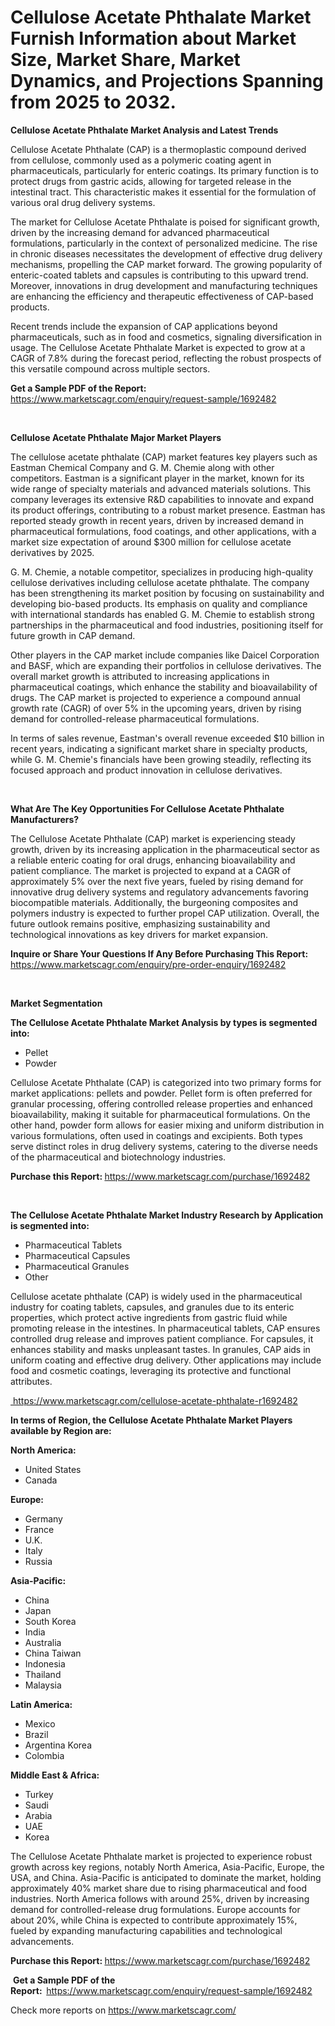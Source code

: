 <p><h1>Cellulose Acetate Phthalate Market Furnish Information about Market Size, Market Share, Market Dynamics, and Projections Spanning from 2025 to 2032.</h1></p><p><strong>Cellulose Acetate Phthalate Market Analysis and Latest Trends</strong></p>
<p><p>Cellulose Acetate Phthalate (CAP) is a thermoplastic compound derived from cellulose, commonly used as a polymeric coating agent in pharmaceuticals, particularly for enteric coatings. Its primary function is to protect drugs from gastric acids, allowing for targeted release in the intestinal tract. This characteristic makes it essential for the formulation of various oral drug delivery systems.</p><p>The market for Cellulose Acetate Phthalate is poised for significant growth, driven by the increasing demand for advanced pharmaceutical formulations, particularly in the context of personalized medicine. The rise in chronic diseases necessitates the development of effective drug delivery mechanisms, propelling the CAP market forward. The growing popularity of enteric-coated tablets and capsules is contributing to this upward trend. Moreover, innovations in drug development and manufacturing techniques are enhancing the efficiency and therapeutic effectiveness of CAP-based products.</p><p>Recent trends include the expansion of CAP applications beyond pharmaceuticals, such as in food and cosmetics, signaling diversification in usage. The Cellulose Acetate Phthalate Market is expected to grow at a CAGR of 7.8% during the forecast period, reflecting the robust prospects of this versatile compound across multiple sectors.</p></p>
<p><strong>Get a Sample PDF of the Report:&nbsp;</strong> <a href="https://www.marketscagr.com/enquiry/request-sample/1692482?utm_campaign=1868&utm_medium=2&utm_source=Github&utm_content=ia&utm_term=08012025&utm_id=cellulose-acetate-phthalate">https://www.marketscagr.com/enquiry/request-sample/1692482</a></p>
<p>&nbsp;</p>
<p><strong>Cellulose Acetate Phthalate Major Market Players</strong></p>
<p><p>The cellulose acetate phthalate (CAP) market features key players such as Eastman Chemical Company and G. M. Chemie along with other competitors. Eastman is a significant player in the market, known for its wide range of specialty materials and advanced materials solutions. This company leverages its extensive R&D capabilities to innovate and expand its product offerings, contributing to a robust market presence. Eastman has reported steady growth in recent years, driven by increased demand in pharmaceutical formulations, food coatings, and other applications, with a market size expectation of around $300 million for cellulose acetate derivatives by 2025.</p><p>G. M. Chemie, a notable competitor, specializes in producing high-quality cellulose derivatives including cellulose acetate phthalate. The company has been strengthening its market position by focusing on sustainability and developing bio-based products. Its emphasis on quality and compliance with international standards has enabled G. M. Chemie to establish strong partnerships in the pharmaceutical and food industries, positioning itself for future growth in CAP demand.</p><p>Other players in the CAP market include companies like Daicel Corporation and BASF, which are expanding their portfolios in cellulose derivatives. The overall market growth is attributed to increasing applications in pharmaceutical coatings, which enhance the stability and bioavailability of drugs. The CAP market is projected to experience a compound annual growth rate (CAGR) of over 5% in the upcoming years, driven by rising demand for controlled-release pharmaceutical formulations.</p><p>In terms of sales revenue, Eastman's overall revenue exceeded $10 billion in recent years, indicating a significant market share in specialty products, while G. M. Chemie's financials have been growing steadily, reflecting its focused approach and product innovation in cellulose derivatives.</p></p>
<p>&nbsp;</p>
<p><strong>What Are The Key Opportunities For Cellulose Acetate Phthalate Manufacturers?</strong></p>
<p><p>The Cellulose Acetate Phthalate (CAP) market is experiencing steady growth, driven by its increasing application in the pharmaceutical sector as a reliable enteric coating for oral drugs, enhancing bioavailability and patient compliance. The market is projected to expand at a CAGR of approximately 5% over the next five years, fueled by rising demand for innovative drug delivery systems and regulatory advancements favoring biocompatible materials. Additionally, the burgeoning composites and polymers industry is expected to further propel CAP utilization. Overall, the future outlook remains positive, emphasizing sustainability and technological innovations as key drivers for market expansion.</p></p>
<p><strong>Inquire or Share Your Questions If Any Before Purchasing This Report:</strong> <a href="https://www.marketscagr.com/enquiry/pre-order-enquiry/1692482?utm_campaign=1868&utm_medium=2&utm_source=Github&utm_content=ia&utm_term=08012025&utm_id=cellulose-acetate-phthalate">https://www.marketscagr.com/enquiry/pre-order-enquiry/1692482</a></p>
<p>&nbsp;</p>
<p><strong>Market Segmentation</strong></p>
<p><strong>The Cellulose Acetate Phthalate Market Analysis by types is segmented into:</strong></p>
<p><ul><li>Pellet</li><li>Powder</li></ul></p>
<p><p>Cellulose Acetate Phthalate (CAP) is categorized into two primary forms for market applications: pellets and powder. Pellet form is often preferred for granular processing, offering controlled release properties and enhanced bioavailability, making it suitable for pharmaceutical formulations. On the other hand, powder form allows for easier mixing and uniform distribution in various formulations, often used in coatings and excipients. Both types serve distinct roles in drug delivery systems, catering to the diverse needs of the pharmaceutical and biotechnology industries.</p></p>
<p><strong>Purchase this Report:&nbsp;</strong><a href="https://www.marketscagr.com/purchase/1692482?utm_campaign=1868&utm_medium=2&utm_source=Github&utm_content=ia&utm_term=08012025&utm_id=cellulose-acetate-phthalate">https://www.marketscagr.com/purchase/1692482</a></p>
<p>&nbsp;</p>
<p><strong>The Cellulose Acetate Phthalate Market Industry Research by Application is segmented into:</strong></p>
<p><ul><li>Pharmaceutical Tablets</li><li>Pharmaceutical Capsules</li><li>Pharmaceutical Granules</li><li>Other</li></ul></p>
<p><p>Cellulose acetate phthalate (CAP) is widely used in the pharmaceutical industry for coating tablets, capsules, and granules due to its enteric properties, which protect active ingredients from gastric fluid while promoting release in the intestines. In pharmaceutical tablets, CAP ensures controlled drug release and improves patient compliance. For capsules, it enhances stability and masks unpleasant tastes. In granules, CAP aids in uniform coating and effective drug delivery. Other applications may include food and cosmetic coatings, leveraging its protective and functional attributes.</p></p>
<p><a href="https://www.marketscagr.com/cellulose-acetate-phthalate-r1692482?utm_campaign=1868&utm_medium=2&utm_source=Github&utm_content=ia&utm_term=08012025&utm_id=cellulose-acetate-phthalate">&nbsp;https://www.marketscagr.com/cellulose-acetate-phthalate-r1692482</a></p>
<p><strong>In terms of Region, the Cellulose Acetate Phthalate Market Players available by Region are:</strong></p>
<p>
    <p> <strong> North America: </strong>
        <ul>
            <li>United States</li>
            <li>Canada</li>
        </ul>
        </p> 
    <p> <strong> Europe: </strong>
        <ul>
            <li>Germany</li>
            <li>France</li>
            <li>U.K.</li>
            <li>Italy</li>
            <li>Russia</li>
        </ul>
        </p> 
    <p> <strong> Asia-Pacific: </strong>
        <ul>
            <li>China</li>
            <li>Japan</li>
            <li>South Korea</li>
            <li>India</li>
            <li>Australia</li>
            <li>China Taiwan</li>
            <li>Indonesia</li>
            <li>Thailand</li>
            <li>Malaysia</li>
        </ul>
        </p> 
    <p> <strong> Latin America: </strong>
        <ul>
            <li>Mexico</li>
            <li>Brazil</li>
            <li>Argentina Korea</li>
            <li>Colombia</li>
        </ul>
        </p> 
    <p> <strong> Middle East & Africa: </strong>
        <ul>
            <li>Turkey</li>
            <li>Saudi</li>
            <li>Arabia</li>
            <li>UAE</li>
            <li>Korea</li>
        </ul>
    </p>
    </p>
<p><p>The Cellulose Acetate Phthalate market is projected to experience robust growth across key regions, notably North America, Asia-Pacific, Europe, the USA, and China. Asia-Pacific is anticipated to dominate the market, holding approximately 40% market share due to rising pharmaceutical and food industries. North America follows with around 25%, driven by increasing demand for controlled-release drug formulations. Europe accounts for about 20%, while China is expected to contribute approximately 15%, fueled by expanding manufacturing capabilities and technological advancements.</p></p>
<p><strong>Purchase this Report: </strong><a href="https://www.marketscagr.com/purchase/1692482?utm_campaign=1868&utm_medium=2&utm_source=Github&utm_content=ia&utm_term=08012025&utm_id=cellulose-acetate-phthalate">https://www.marketscagr.com/purchase/1692482</a></p>
<p>&nbsp;<strong>Get a Sample PDF of the Report:&nbsp;&nbsp;</strong><a href="https://www.marketscagr.com/enquiry/request-sample/1692482?utm_campaign=1868&utm_medium=2&utm_source=Github&utm_content=ia&utm_term=08012025&utm_id=cellulose-acetate-phthalate">https://www.marketscagr.com/enquiry/request-sample/1692482</a></p>
<p><strong></strong></p>
<p>Check more reports on <a href="https://www.marketscagr.com/?utm_campaign=1868&utm_medium=2&utm_source=Github&utm_content=ia&utm_term=08012025&utm_id=cellulose-acetate-phthalate">https://www.marketscagr.com/</a></p>
